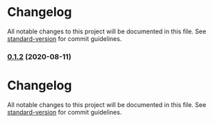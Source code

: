 # Changelog

All notable changes to this project will be documented in this file. See [standard-version](https://github.com/conventional-changelog/standard-version) for commit guidelines.

### [0.1.2](https://github.com/kilianstallz/sapper-ts-production-template/compare/v0.1.1...v0.1.2) (2020-08-11)

# Changelog

All notable changes to this project will be documented in this file. See [standard-version](https://github.com/conventional-changelog/standard-version) for commit guidelines.
